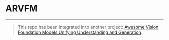 # ARVFM
------
> This repo has been integrated into another project: [Awesome Vision Foundation Models Unifying Understanding and Generation](https://github.com/shenghaoxie2020/Awesome-UGVFM).
